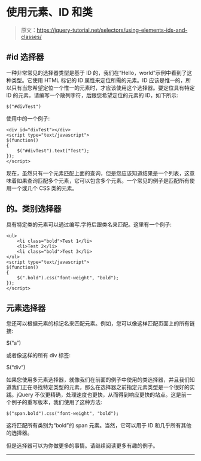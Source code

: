 # 使用元素、ID 和类

> 原文：<https://jquery-tutorial.net/selectors/using-elements-ids-and-classes/>

## #id 选择器

一种非常常见的选择器类型是基于 ID 的，我们在“Hello，world”示例中看到了这种类型。它使用 HTML 标记的 ID 属性来定位所需的元素。ID 应该是惟一的，所以只有当您希望定位一个惟一的元素时，才应该使用这个选择器。要定位具有特定 ID 的元素，请编写一个散列字符，后跟您希望定位的元素的 ID，如下所示:

```
$("#divTest")
```

使用中的一个例子:

```
<div id="divTest"></div>
<script type="text/javascript">
$(function()
{
	$("#divTest").text("Test");
});
</script>
```

现在，虽然只有一个元素匹配上面的查询，但是您应该知道结果是一个列表，这意味着如果查询匹配多个元素，它可以包含多个元素。一个常见的例子是匹配所有使用一个或几个 CSS 类的元素。

<input type="hidden" name="IL_IN_ARTICLE">

## 的。类别选择器

具有特定类的元素可以通过编写.字符后跟类名来匹配。这里有一个例子:

```
<ul>
	<li class="bold">Test 1</li>
	<li>Test 2</li>
	<li class="bold">Test 3</li>
</ul>
<script type="text/javascript">
$(function()
{
	$(".bold").css("font-weight", "bold");
});
</script>
```

## 元素选择器

您还可以根据元素的标记名来匹配元素。例如，您可以像这样匹配页面上的所有链接:

$(“a”)

或者像这样的所有 div 标签:

$(“div”)

如果您使用多元素选择器，就像我们在前面的例子中使用的类选择器，并且我们知道我们正在寻找特定类型的元素，那么在选择器之前指定元素类型是一个很好的实践。jQuery 不仅更精确，处理速度也更快，从而得到响应更快的站点。这是前一个例子的重写版本，我们使用了这种方法:

```
$("span.bold").css("font-weight", "bold");
```

这将匹配所有类别为“bold”的 span 元素。当然，它可以用于 ID 和几乎所有其他的选择器。

但是选择器可以为你做更多的事情。请继续阅读更多有趣的例子。

* * *